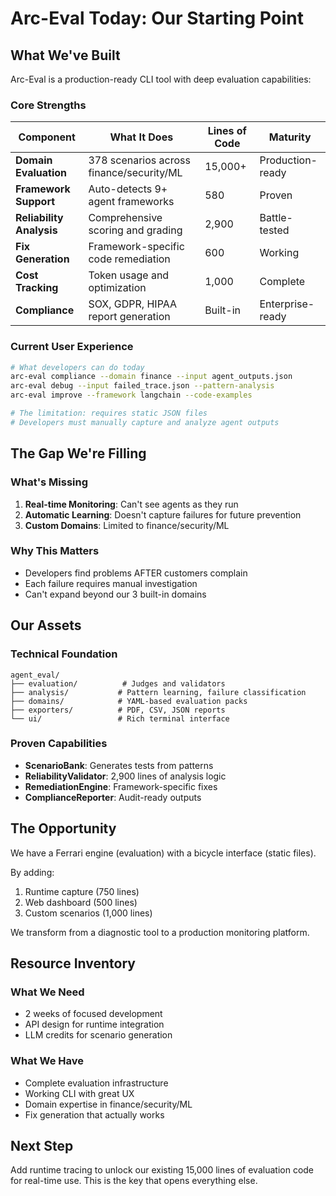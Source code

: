 # Arc-Eval Today: Our Starting Point

## What We've Built

Arc-Eval is a production-ready CLI tool with deep evaluation capabilities:

### Core Strengths

| **Component** | **What It Does** | **Lines of Code** | **Maturity** |
|---|---|---|---|
| **Domain Evaluation** | 378 scenarios across finance/security/ML | 15,000+ | Production-ready |
| **Framework Support** | Auto-detects 9+ agent frameworks | 580 | Proven |
| **Reliability Analysis** | Comprehensive scoring and grading | 2,900 | Battle-tested |
| **Fix Generation** | Framework-specific code remediation | 600 | Working |
| **Cost Tracking** | Token usage and optimization | 1,000 | Complete |
| **Compliance** | SOX, GDPR, HIPAA report generation | Built-in | Enterprise-ready |

### Current User Experience

```bash
# What developers can do today
arc-eval compliance --domain finance --input agent_outputs.json
arc-eval debug --input failed_trace.json --pattern-analysis
arc-eval improve --framework langchain --code-examples

# The limitation: requires static JSON files
# Developers must manually capture and analyze agent outputs
```

## The Gap We're Filling

### What's Missing
1. **Real-time Monitoring**: Can't see agents as they run
2. **Automatic Learning**: Doesn't capture failures for future prevention
3. **Custom Domains**: Limited to finance/security/ML

### Why This Matters
- Developers find problems AFTER customers complain
- Each failure requires manual investigation
- Can't expand beyond our 3 built-in domains

## Our Assets

### Technical Foundation
```
agent_eval/
├── evaluation/          # Judges and validators
├── analysis/           # Pattern learning, failure classification
├── domains/            # YAML-based evaluation packs
├── exporters/          # PDF, CSV, JSON reports
└── ui/                 # Rich terminal interface
```

### Proven Capabilities
- **ScenarioBank**: Generates tests from patterns
- **ReliabilityValidator**: 2,900 lines of analysis logic
- **RemediationEngine**: Framework-specific fixes
- **ComplianceReporter**: Audit-ready outputs

## The Opportunity

We have a Ferrari engine (evaluation) with a bicycle interface (static files). 

By adding:
1. Runtime capture (750 lines)
2. Web dashboard (500 lines)  
3. Custom scenarios (1,000 lines)

We transform from a diagnostic tool to a production monitoring platform.

## Resource Inventory

### What We Need
- 2 weeks of focused development
- API design for runtime integration
- LLM credits for scenario generation

### What We Have
- Complete evaluation infrastructure
- Working CLI with great UX
- Domain expertise in finance/security/ML
- Fix generation that actually works

## Next Step

Add runtime tracing to unlock our existing 15,000 lines of evaluation code for real-time use. This is the key that opens everything else.